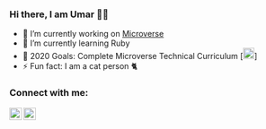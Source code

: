 ### Hi there, I am Umar 🙋‍♂️



- 🔭 I’m currently working on [Microverse](https://microverse.org/)
- 🌱 I’m currently learning Ruby
- 🥅 2020 Goals: Complete Microverse Technical Curriculum [<img alt="HTML5" width="20px" src="https://emoji.slack-edge.com/T47CT8XPG/microverse/629482f85f0b8564.png" />]
- ⚡ Fun fact: I am a cat person 🐈

### Connect with me:

[<img align="left" alt="Muhammad Umar | Twitter" width="22px" src="https://cdn.jsdelivr.net/npm/simple-icons@v3/icons/twitter.svg" />][twitter]
[<img align="left" alt="Muhammad Umar | LinkedIn" width="22px" src="https://cdn.jsdelivr.net/npm/simple-icons@v3/icons/linkedin.svg" />][linkedin]



[twitter]: https://twitter.com/Mohammadumar28
[linkedin]: https://www.linkedin.com/in/mohammadumar28/
